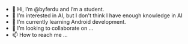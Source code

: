 - 👋 Hi, I’m @byferdu and I’m a student.
- 👀 I’m interested in AI, but I don't think I have enough knowledge in AI
- 🌱 I’m currently learning Android development.
- 💞️ I’m looking to collaborate on ...
- 📫 How to reach me ...

<!---
byferdu/byferdu is a ✨ special ✨ repository because its `README.md` (this file) appears on your GitHub profile.
You can click the Preview link to take a look at your changes.
--->
